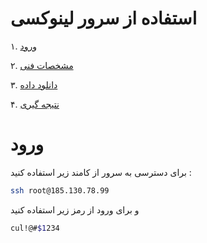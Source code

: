 # استفاده از سرور لینوکسی  

۱. [ورود](#ورود)

۲. [مشخصات فنی](#مشخصات_فنی)

۳. [دانلود داده](#دانلود_داده)

۴. [نتیجه گیری](#نتیجه_گیری)


# ورود

برای دسترسی به سرور از کامند زیر استفاده کنید :‌ 
```bash
ssh root@185.130.78.99
```
و برای ورود از رمز زیر استفاده کنید

```bash
cul!@#$1234
```